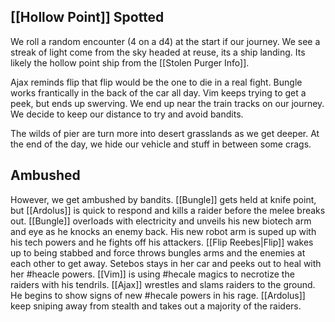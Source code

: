 
## [[Hollow Point]] Spotted

We roll a random encounter (4 on a d4) at the start if our journey. We see a streak of light come from the sky headed at reuse, its a ship landing.  Its likely the hollow point ship from the [[Stolen Purger Info]].

Ajax reminds flip that flip would be the one to die in a real fight. Bungle works frantically in the back of the car all day. Vim keeps trying to get a peek, but ends up swerving. We end up near the train tracks on our journey. We decide to keep our distance to try and avoid bandits.

The wilds of pier are turn more into desert grasslands as we get deeper. At the end of the day, we hide our vehicle and stuff in between some crags. 

## Ambushed

However, we get ambushed by bandits. [[Bungle]] gets held at knife point, but [[Ardolus]] is quick to respond and kills a raider before the melee breaks out. [[Bungle]] overloads with electricity and unveils his new biotech arm and eye as he knocks an enemy back. His new robot arm is suped up with his tech powers and he fights off his attackers. [[Flip Reebes|Flip]] wakes up to being stabbed and force throws bungles arms and the enemies at each other to get away. Setebos stays in her car and peeks out to heal with her #heacle powers. [[Vim]] is using #hecale magics to necrotize the raiders with his tendrils. [[Ajax]] wrestles and slams raiders to the ground. He begins to show signs of new #hecale powers in his rage. [[Ardolus]] keep sniping away from stealth and takes out a majority of the raiders.